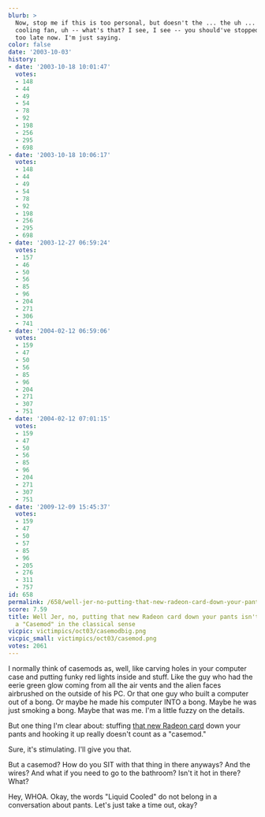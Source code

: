 ```yaml
---
blurb: >
  Now, stop me if this is too personal, but doesn't the ... the uh ... doesn't the
  cooling fan, uh -- what's that? I see, I see -- you should've stopped me. No, no,
  too late now. I'm just saying.
color: false
date: '2003-10-03'
history:
- date: '2003-10-18 10:01:47'
  votes:
  - 148
  - 44
  - 49
  - 54
  - 78
  - 92
  - 198
  - 256
  - 295
  - 698
- date: '2003-10-18 10:06:17'
  votes:
  - 148
  - 44
  - 49
  - 54
  - 78
  - 92
  - 198
  - 256
  - 295
  - 698
- date: '2003-12-27 06:59:24'
  votes:
  - 157
  - 46
  - 50
  - 56
  - 85
  - 96
  - 204
  - 271
  - 306
  - 741
- date: '2004-02-12 06:59:06'
  votes:
  - 159
  - 47
  - 50
  - 56
  - 85
  - 96
  - 204
  - 271
  - 307
  - 751
- date: '2004-02-12 07:01:15'
  votes:
  - 159
  - 47
  - 50
  - 56
  - 85
  - 96
  - 204
  - 271
  - 307
  - 751
- date: '2009-12-09 15:45:37'
  votes:
  - 159
  - 47
  - 50
  - 57
  - 85
  - 96
  - 205
  - 276
  - 311
  - 757
id: 658
permalink: /658/well-jer-no-putting-that-new-radeon-card-down-your-pants-isnt-what-id-consider-a-casemod-in-the-classical-sense/
score: 7.59
title: Well Jer, no, putting that new Radeon card down your pants isn't what I'd consider
  a "Casemod" in the classical sense
vicpic: victimpics/oct03/casemodbig.png
vicpic_small: victimpics/oct03/casemod.png
votes: 2061
---
```


I normally think of casemods as, well, like carving holes in your
computer case and putting funky red lights inside and stuff. Like the
guy who had the eerie green glow coming from all the air vents and the
alien faces airbrushed on the outside of his PC. Or that one guy who
built a computer out of a bong. Or maybe he made his computer INTO a
bong. Maybe he was just smoking a bong. Maybe that was me. I'm a little
fuzzy on the details.

But one thing I'm clear about: stuffing [that new Radeon
card](http://web.archive.org/web/20031003000000/http://www.gamespy.com/hardware/october03/radeon/)
down your pants and hooking it up really doesn't count as a "casemod."

Sure, it's stimulating. I'll give you that.

But a casemod? How do you SIT with that thing in there anyways? And the
wires? And what if you need to go to the bathroom? Isn't it hot in
there? What?

Hey, WHOA. Okay, the words "Liquid Cooled" do not belong in a
conversation about pants. Let's just take a time out, okay?